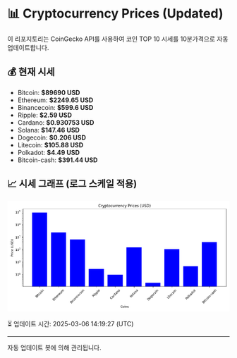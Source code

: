 
# 📊 Cryptocurrency Prices (Updated)

이 리포지토리는 CoinGecko API를 사용하여 코인 TOP 10 시세를 10분가격으로 자동 업데이트합니다.

## 💰 현재 시세
- Bitcoin: **$89690 USD**
- Ethereum: **$2249.65 USD**
- Binancecoin: **$599.6 USD**
- Ripple: **$2.59 USD**
- Cardano: **$0.930753 USD**
- Solana: **$147.46 USD**
- Dogecoin: **$0.206 USD**
- Litecoin: **$105.88 USD**
- Polkadot: **$4.49 USD**
- Bitcoin-cash: **$391.44 USD**

## 📈 시세 그래프 (로그 스케일 적용)
![Crypto Prices](crypto_prices.png)

⏳ 업데이트 시간: 2025-03-06 14:19:27 (UTC)

---
자동 업데이트 봇에 의해 관리됩니다.
